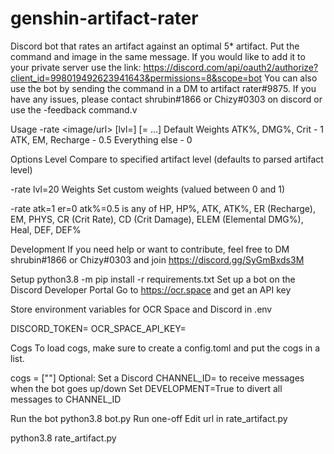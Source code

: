 # genshin-artifact-rater
Discord bot that rates an artifact against an optimal 5* artifact. Put the command and image in the same message.  If you would like to add it to your private server use the link: https://discord.com/api/oauth2/authorize?client_id=998019492623941643&permissions=8&scope=bot  You can also use the bot by sending the command in a DM to artifact rater#9875.  If you have any issues, please contact shrubin#1866 or Chizy#0303 on discord or use the -feedback command.v

Usage
-rate <image/url> [lvl=<level>] [<stat>=<weight> ...]
Default Weights
ATK%, DMG%, Crit - 1
ATK, EM, Recharge - 0.5
Everything else - 0

Options
Level
Compare to specified artifact level (defaults to parsed artifact level)

-rate lvl=20
Weights
Set custom weights (valued between 0 and 1)

-rate atk=1 er=0 atk%=0.5
<stat> is any of HP, HP%, ATK, ATK%, ER (Recharge), EM, PHYS, CR (Crit Rate), CD (Crit Damage), ELEM (Elemental DMG%), Heal, DEF, DEF%

Development
If you need help or want to contribute, feel free to DM shrubin#1866 or Chizy#0303 and join https://discord.gg/SyGmBxds3M

Setup
python3.8 -m pip install -r requirements.txt
Set up a bot on the Discord Developer Portal
Go to https://ocr.space and get an API key

Store environment variables for OCR Space and Discord in .env

DISCORD_TOKEN=<token>
OCR_SPACE_API_KEY=<key>

Cogs
To load cogs, make sure to create a config.toml and put the cogs in a list.

cogs = ["<cog name>"]
Optional:
Set a Discord CHANNEL_ID=<id> to receive messages when the bot goes up/down
Set DEVELOPMENT=True to divert all messages to CHANNEL_ID

Run the bot
python3.8 bot.py
Run one-off
Edit url in rate_artifact.py

python3.8 rate_artifact.py
